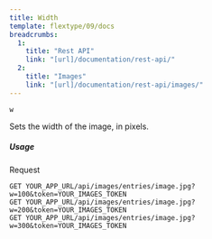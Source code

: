 ```yaml
---
title: Width
template: flextype/09/docs
breadcrumbs:
  1:
    title: "Rest API"
    link: "[url]/documentation/rest-api/"
  2:
    title: "Images"
    link: "[url]/documentation/rest-api/images/"
---
```


`w`

Sets the width of the image, in pixels.

##### Usage

<div class="file-header">Request</div>

```
GET YOUR_APP_URL/api/images/entries/image.jpg?w=100&token=YOUR_IMAGES_TOKEN
GET YOUR_APP_URL/api/images/entries/image.jpg?w=200&token=YOUR_IMAGES_TOKEN
GET YOUR_APP_URL/api/images/entries/image.jpg?w=300&token=YOUR_IMAGES_TOKEN
```